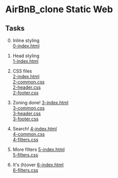 # AirBnB_clone Static Web


## Tasks

0. Inline styling <br>
[0-index.html](./0-index.html)


1. Head styling <br>
[1-index.html](./1-index.html)

2. CSS files <br>
[2-index.html](./2-index.html)<br>
[2-common.css](./styles/2-common.css)<br>
[2-header.css](./styles/2-header.css)<br>
[2-footer.css](./styles/2-footer.css)<br>

3. Zoning done!
[3-index.html](./3-index.html)<br>
[3-common.css](./styles/3-common.css)<br>
[3-header.css](./styles/3-header.css)<br>
[3-footer.css](./styles/3-footer.css)<br>

4. Search!
[4-index.html](./4-index.html)<br>
[4-common.css](./styles/4-common.css)<br>
[4-filters.css](./styles/4-common.css)<br>

5. More filters
[5-index.html](./5-index.html)<br>
[5-filters.css](./styles/5-common.css)<br>

6. It's (h)over
[6-index.html](./6-index.html)<br>
[6-filters.css](./styles/6-common.css)<br>

